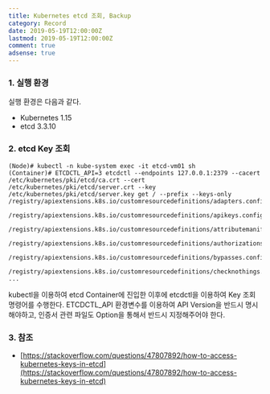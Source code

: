 ```yaml
---
title: Kubernetes etcd 조회, Backup
category: Record
date: 2019-05-19T12:00:00Z
lastmod: 2019-05-19T12:00:00Z
comment: true
adsense: true
---
```


### 1. 실행 환경

실행 환경은 다음과 같다.

* Kubernetes 1.15
* etcd 3.3.10

### 2. etcd Key 조회

~~~console
(Node)# kubectl -n kube-system exec -it etcd-vm01 sh
(Container)# ETCDCTL_API=3 etcdctl --endpoints 127.0.0.1:2379 --cacert /etc/kubernetes/pki/etcd/ca.crt --cert /etc/kubernetes/pki/etcd/server.crt --key /etc/kubernetes/pki/etcd/server.key get / --prefix --keys-only
/registry/apiextensions.k8s.io/customresourcedefinitions/adapters.config.istio.io

/registry/apiextensions.k8s.io/customresourcedefinitions/apikeys.config.istio.io

/registry/apiextensions.k8s.io/customresourcedefinitions/attributemanifests.config.istio.io

/registry/apiextensions.k8s.io/customresourcedefinitions/authorizations.config.istio.io

/registry/apiextensions.k8s.io/customresourcedefinitions/bypasses.config.istio.io

/registry/apiextensions.k8s.io/customresourcedefinitions/checknothings.config.istio.io
...
~~~

kubectl을 이용하여 etcd Container에 진입한 이후에 etcdctl을 이용하여 Key 조회 명령어를 수행한다. ETCDCTL_API 환경변수를 이용하여 API Version을 반드시 명시해야하고, 인증서 관련 파일도 Option을 통해서 반드시 지정해주어야 한다.

### 3. 참조

* [https://stackoverflow.com/questions/47807892/how-to-access-kubernetes-keys-in-etcd](https://stackoverflow.com/questions/47807892/how-to-access-kubernetes-keys-in-etcd)